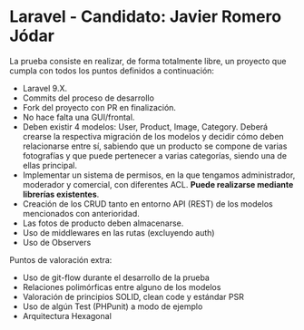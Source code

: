 # Laravel - Candidato: Javier Romero Jódar

La prueba consiste en realizar, de forma totalmente libre, un proyecto que cumpla con todos los puntos definidos a continuación:

- Laravel 9.X.
- Commits del proceso de desarrollo
- Fork del proyecto con PR en finalización.
- No hace falta una GUI/frontal.
- Deben existir 4 modelos: User, Product, Image, Category. Deberá crearse la respectiva migración de los modelos y decidir cómo deben relacionarse entre sí, sabiendo que un producto se compone de varias fotografías y que puede pertenecer a varias categorías, siendo una de ellas principal.
- Implementar un sistema de permisos, en la que tengamos administrador, moderador y comercial, con diferentes ACL. **Puede realizarse mediante librerías existentes**.
- Creación de los CRUD tanto en entorno API (REST) de los modelos mencionados con anterioridad.
- Las fotos de producto deben almacenarse.
- Uso de middlewares en las rutas (excluyendo auth)
- Uso de Observers

Puntos de valoración extra:
- Uso de git-flow durante el desarrollo de la prueba
- Relaciones polimórficas entre alguno de los modelos
- Valoración de principios SOLID, clean code y estándar PSR
- Uso de algún Test (PHPunit) a modo de ejemplo
- Arquitectura Hexagonal
